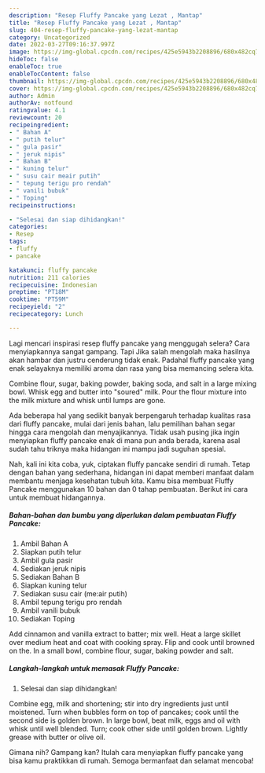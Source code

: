 ```yaml
---
description: "Resep Fluffy Pancake yang Lezat , Mantap"
title: "Resep Fluffy Pancake yang Lezat , Mantap"
slug: 404-resep-fluffy-pancake-yang-lezat-mantap
category: Uncategorized
date: 2022-03-27T09:16:37.997Z
image: https://img-global.cpcdn.com/recipes/425e5943b2208896/680x482cq70/fluffy-pancake-foto-resep-utama.jpg
hideToc: false
enableToc: true
enableTocContent: false
thumbnail: https://img-global.cpcdn.com/recipes/425e5943b2208896/680x482cq70/fluffy-pancake-foto-resep-utama.jpg
cover: https://img-global.cpcdn.com/recipes/425e5943b2208896/680x482cq70/fluffy-pancake-foto-resep-utama.jpg
author: Admin
authorAv: notfound
ratingvalue: 4.1
reviewcount: 20
recipeingredient:
- " Bahan A"
- " putih telur"
- " gula pasir"
- " jeruk nipis"
- " Bahan B"
- " kuning telur"
- " susu cair meair putih"
- " tepung terigu pro rendah"
- " vanili bubuk"
- " Toping"
recipeinstructions:

- "Selesai dan siap dihidangkan!"
categories:
- Resep
tags:
- fluffy
- pancake

katakunci: fluffy pancake 
nutrition: 211 calories
recipecuisine: Indonesian
preptime: "PT18M"
cooktime: "PT59M"
recipeyield: "2"
recipecategory: Lunch

---
```



Lagi mencari inspirasi resep fluffy pancake yang menggugah selera? Cara menyiapkannya sangat gampang. Tapi Jika salah mengolah maka hasilnya akan hambar dan justru cenderung tidak enak. Padahal fluffy pancake yang enak selayaknya memiliki aroma dan rasa yang bisa memancing selera kita.


Combine flour, sugar, baking powder, baking soda, and salt in a large mixing bowl. Whisk egg and butter into &#34;soured&#34; milk. Pour the flour mixture into the milk mixture and whisk until lumps are gone.

Ada beberapa hal yang sedikit banyak berpengaruh terhadap kualitas rasa dari fluffy pancake, mulai dari jenis bahan, lalu pemilihan bahan segar hingga cara mengolah dan menyajikannya. Tidak usah pusing jika ingin menyiapkan fluffy pancake enak di mana pun anda berada, karena asal sudah tahu triknya maka hidangan ini mampu jadi suguhan spesial.


Nah, kali ini kita coba, yuk, ciptakan fluffy pancake sendiri di rumah. Tetap dengan bahan yang sederhana, hidangan ini dapat memberi manfaat dalam membantu menjaga kesehatan tubuh kita. Kamu bisa membuat Fluffy Pancake menggunakan 10 bahan dan 0 tahap pembuatan. Berikut ini cara untuk membuat hidangannya.

<!--inarticleads1-->

##### Bahan-bahan dan bumbu yang diperlukan dalam pembuatan Fluffy Pancake:

1. Ambil  Bahan A
1. Siapkan  putih telur
1. Ambil  gula pasir
1. Sediakan  jeruk nipis
1. Sediakan  Bahan B
1. Siapkan  kuning telur
1. Sediakan  susu cair (me:air putih)
1. Ambil  tepung terigu pro rendah
1. Ambil  vanili bubuk
1. Sediakan  Toping


Add cinnamon and vanilla extract to batter; mix well. Heat a large skillet over medium heat and coat with cooking spray. Flip and cook until browned on the. In a small bowl, combine flour, sugar, baking powder and salt. 

<!--inarticleads2-->

##### Langkah-langkah untuk memasak Fluffy Pancake:


1. Selesai dan siap dihidangkan!

Combine egg, milk and shortening; stir into dry ingredients just until moistened. Turn when bubbles form on top of pancakes; cook until the second side is golden brown. In large bowl, beat milk, eggs and oil with whisk until well blended. Turn; cook other side until golden brown. Lightly grease with butter or olive oil. 

Gimana nih? Gampang kan? Itulah cara menyiapkan fluffy pancake yang bisa kamu praktikkan di rumah. Semoga bermanfaat dan selamat mencoba!
